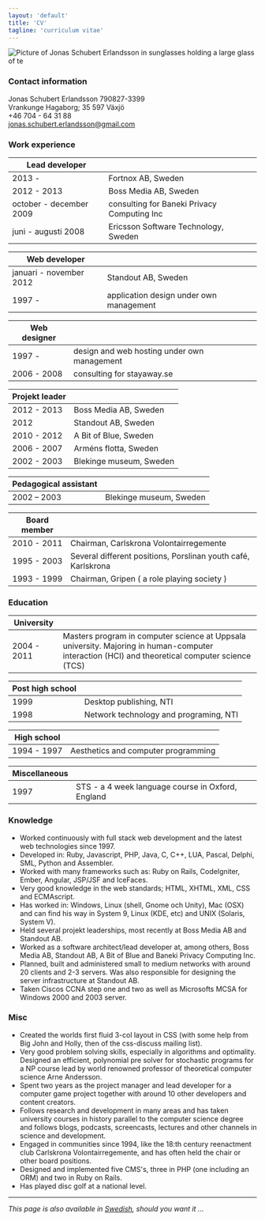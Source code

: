 ```yaml
---
layout: 'default'
title: 'CV'
tagline: 'curriculum vitae'
---
```

![Picture of Jonas Schubert Erlandsson in sunglasses holding a large glass of te](http://www.gravatar.com/avatar/e1c3d4473d83daf1d88e6e846d60e38b.png?s=150)
### Contact information
Jonas Schubert Erlandsson 790827-3399  
Vrankunge Hagaborg; 35 597 Växjö  
+46 704 - 64 31 88  
jonas.schubert.erlandsson@gmail.com

### Work experience

  Lead developer | &nbsp;
-------|--------
  2013 - | Fortnox AB, Sweden
  2012 - 2013 | Boss Media AB, Sweden
  october - december 2009 | consulting for Baneki Privacy Computing Inc
  juni - augusti 2008 | Ericsson Software Technology, Sweden

  Web developer | &nbsp;
-------|--------
  januari - november 2012 | Standout AB, Sweden
  1997 - | application design under own management 

  Web designer | &nbsp;
-------|--------
  1997 -  | design and web hosting under own management 
  2006 - 2008 | consulting for stayaway.se

  Projekt leader | &nbsp;
-------|--------
  2012 - 2013 | Boss Media AB, Sweden
  2012 | Standout AB, Sweden
  2010 - 2012 | A Bit of Blue, Sweden
  2006 - 2007 | Arméns flotta, Sweden
  2002 - 2003 | Blekinge museum, Sweden

  Pedagogical assistant | &nbsp;
-------|--------
  2002 – 2003 | Blekinge museum, Sweden

  Board member | &nbsp;
-------|--------
  2010 - 2011 | Chairman, Carlskrona Volontairregemente
  1995 - 2003 | Several different positions, Porslinan youth café, Karlskrona
  1993 - 1999 | Chairman, Gripen ( a role playing society )

### Education

  University | &nbsp;
-------|--------
  2004 - 2011 | Masters program in computer science at Uppsala university. Majoring in human-computer interaction (HCI) and theoretical computer science (TCS)

  Post high school | &nbsp;
-------|--------
  1999 | Desktop publishing, NTI
  1998 | Network technology and programing, NTI

  High school | &nbsp;
-------|--------
  1994 - 1997 | Aesthetics and computer programming

  Miscellaneous | &nbsp;
-------|--------
  1997 | STS - a 4 week language course in Oxford, England

### Knowledge

* Worked continuously with full stack web development and the latest web technologies since 1997.
* Developed in: Ruby, Javascript, PHP, Java, C, C++, LUA, Pascal, Delphi, SML, Python and Assembler.
* Worked with many frameworks such as: Ruby on Rails, CodeIgniter, Ember, Angular, JSP/JSF and IceFaces.
* Very good knowledge in the web standards; HTML, XHTML, XML, CSS and ECMAscript.
* Has worked in: Windows, Linux (shell, Gnome och Unity), Mac (OSX) and can find his way in System 9, Linux (KDE, etc) and UNIX (Solaris, System V).
* Held several projekt leaderships, most recently at Boss Media AB and Standout AB.
* Worked as a software architect/lead developer at, among others, Boss Media AB, Standout AB, A Bit of Blue and Baneki Privacy Computing Inc.
* Planned, built and administered small to medium networks with around 20 clients and 2-3 servers. Was also responsible for designing the server infrastructure at Standout AB.
* Taken Ciscos CCNA step one and two as well as Microsofts MCSA for Windows 2000 and 2003 server.

### Misc

* Created the worlds first fluid 3-col layout in CSS (with some help from Big John and Holly, then of the css-discuss mailing list).
* Very good problem solving skills, especially in algorithms and optimality. Designed an efficient, polynomial pre solver for stochastic programs for a NP course lead by world renowned professor of theoretical computer science Arne Andersson.
* Spent two years as the project manager and lead developer for a computer game project together with around 10 other developers and content creators.
* Follows research and development in many areas and has taken university courses in history parallel to the computer science degree and follows blogs, podcasts, screencasts, lectures and other channels in science and development.
* Engaged in communities since 1994, like the 18:th century reenactment club Carlskrona Volontairregemente, and has often held the chair or other board positions.
* Designed and implemented five CMS's, three in PHP (one including an ORM) and two in Ruby on Rails.
* Has played disc golf at a national level.

--------------

*This page is also available in [Swedish](/cv-se/), should you want it ...*